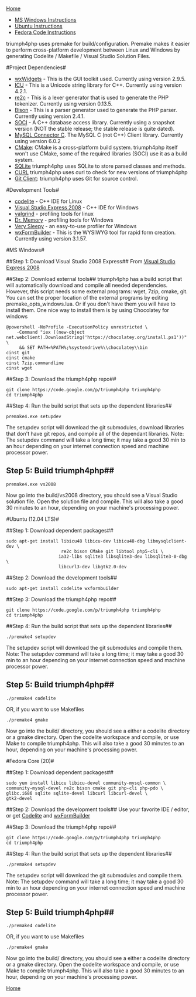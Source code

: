 [Home](/#toc) 

  * [MS Windows Instructions](/compiling/#msw)
  * [Ubuntu Instructions](/compiling/#ubuntu)
  * [Fedora Code Instructions](/compiling/#fedora) 


triumph4php uses premake for build/configuration.  Premake makes it easier to perform cross-platform 
development between Linux and Windows by generating Codelite / Makefile / Visual Studio Solution Files. 

#Project Dependencies#
 * [wxWidgets](http://www.wxwidgets.org) - This is the GUI toolkit used. Currently using version 2.9.5.
 * [ICU](http://site.icu-project.org/) - This is a Unicode string library for C++.  Currently using version 4.2.1.
 * [re2c](http://re2c.org/) - This is a lexer generator that is used to generate the PHP tokenizer. Currently using version 0.13.5.
 * [Bison](http://www.gnu.org/software/bison/) -  This is a parser generator used to generate the PHP parser. Currently using version 2.4.1.
 * [SOCI](http://soci.sourceforge.net/) - A C++ database access library. Currently using a snapshot version (NOT the stable release; the stable release is quite dated).
 * [MySQL Connector C](http://dev.mysql.com/downloads/connector/c/). The MySQL C (not C++) Client library. Currently using version 6.0.2
 * [CMake](http://www.cmake.org/): CMake is a cross-platform build system. triumph4php itself won't use CMake, some of the required libraries (SOCI) use it as a build system.
 * [SQLite](http://www.sqlite.org)  triumph4php uses SQLite to store parsed classes and methods.
 * [CURL](http://curl.haxx.se/) triumph4php uses curl to check for new versions of triumph4php
 * [Git Client](http://git-scm.com/): triumph4php uses Git for source control.

#Development Tools#
   * [codelite](http://codelite.org) - C++ IDE for Linux
   * [Visual Studio Express 2008](http://go.microsoft.com/?linkid=7729279‎) - C++ IDE for Windows
   * [valgrind](http://valgrind.org/) - profiling tools for linux
   * [Dr. Memory](http://www.drmemory.org/) - profiling tools for Windows
   * [Very Sleepy](http://www.codersnotes.com/sleepy) - an easy-to-use profiler for Windows
   * [wxFormBuilder](http://wxformbuilder.org) - This is the WYSIWYG tool for rapid form creation. Currently using version 3.1.57.


<a id="msw"></a>
#MS Windows#

##Step 1: Download Visual Studio 2008 Express##
From [Visual Studio Express 2008](http://go.microsoft.com/?linkid=7729279‎)

##Step 2: Download external tools##
triumph4php has a build script that will automatically download and compile all needed dependencies.
However, this script needs some external programs: wget, 7zip, cmake, git.
You can set the proper location of the external programs by editing
premake_opts_windows.lua. Or if you don't have them you will have to
install them.  One nice way to install them is by using Chocolatey for windows

    @powershell -NoProfile -ExecutionPolicy unrestricted \
        -Command "iex ((new-object net.webclient).DownloadString('https://chocolatey.org/install.ps1'))" \ 
         && SET PATH=%PATH%;%systemdrive%\\chocolatey\\bin
    cinst git
    cinst cmake
    cinst 7zip.commandline
    cinst wget

##Step 3: Download the triumph4php repo##

    git clone https://code.google.com/p/triumph4php triumph4php
	cd triumph4php
	
##Step 4: Run the build script that sets up the dependent libraries##

    premake4.exe setupdev
	
The setupdev script will download the git submodules, download
libraries that don't have git repos, and compile all of the 
dependant libraries.  Note: The setupdev command will take a
long time; it may take a good 30 min to an hour depending on your
internet connection speed and machine processor power.

## Step 5: Build triumph4php##

    premake4.exe vs2008
	
Now go into the build/vs2008 directory, you should see a Visual Studio solution file. Open
the solution file and compile. This will also take a good 30 minutes
to an hour, depending on your machine's processing power.

<a id="ubuntu"></a>
#Ubuntu (12.04 LTS)#

##Step 1: Download dependent packages##

    sudo apt-get install libicu48 libicu-dev libicu48-dbg libmysqlclient-dev \
	                     re2c bison CMake git libtool php5-cli \
						ia32-libs sqlite3 libsqlite3-dev libsqlite3-0-dbg \
						libcurl3-dev libgtk2.0-dev
						
##Step 2: Download the development tools##
						
    sudo apt-get install codelite wxformbuilder

##Step 3: Download the triumph4php repo##

    git clone https://code.google.com/p/triumph4php triumph4php
	cd triumph4php
	
##Step 4: Run the build script that sets up the dependent libraries##

    ./premake4 setupdev
	
The setupdev script will download the git submodules and compile 
them.  Note: The setupdev command will take a long time; it may take a 
good 30 min to an hour depending on your internet connection speed 
and machine processor power.

## Step 5: Build triumph4php##

    ./premake4 codelite
	
OR, if you want to use Makefiles

    ./premake4 gmake
	
Now go into the build/ directory, you should see a either a codelite directory or a
gmake directory. Open the codelite workspace and compile, or use Make
to compile triumph4php. This will also take a good 30 minutes
to an hour, depending on your machine's processing power.

<a id="fedora"></a>
#Fedora Core (20)#

##Step 1: Download dependent packages##

    sudo yum install libicu libicu-devel community-mysql-common \
	community-mysql-devel re2c bison cmake git php-cli php-pdo \
    glibc.i686 sqlite sqlite-devel libcurl libcurl-devel \
    gtk2-devel

##Step 2: Download the development tools##
Use your favorite IDE / editor, or get [Codelite](http://codelite.org)
and [wxFormBuilder](http://wxformbuilder.org)						


##Step 3: Download the triumph4php repo##

    git clone https://code.google.com/p/triumph4php triumph4php
	cd triumph4php
	
##Step 4: Run the build script that sets up the dependent libraries##

    ./premake4 setupdev
	
The setupdev script will download the git submodules and compile 
them.  Note: The setupdev command will take a long time; it may take a 
good 30 min to an hour depending on your internet connection speed 
and machine processor power.

## Step 5: Build triumph4php##

    ./premake4 codelite
	
OR, if you want to use Makefiles

    ./premake4 gmake
	
Now go into the build/ directory, you should see a either a codelite directory or a
gmake directory. Open the codelite workspace and compile, or use Make
to compile triumph4php. This will also take a good 30 minutes
to an hour, depending on your machine's processing power.

[Home](/#toc) 
